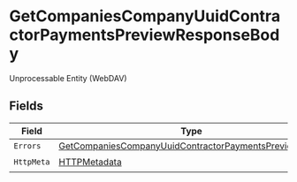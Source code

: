# GetCompaniesCompanyUuidContractorPaymentsPreviewResponseBody

Unprocessable Entity (WebDAV)


## Fields

| Field                                                                                                                                   | Type                                                                                                                                    | Required                                                                                                                                | Description                                                                                                                             |
| --------------------------------------------------------------------------------------------------------------------------------------- | --------------------------------------------------------------------------------------------------------------------------------------- | --------------------------------------------------------------------------------------------------------------------------------------- | --------------------------------------------------------------------------------------------------------------------------------------- |
| `Errors`                                                                                                                                | [GetCompaniesCompanyUuidContractorPaymentsPreviewErrors](../../Models/Errors/GetCompaniesCompanyUuidContractorPaymentsPreviewErrors.md) | :heavy_minus_sign:                                                                                                                      | N/A                                                                                                                                     |
| `HttpMeta`                                                                                                                              | [HTTPMetadata](../../Models/Components/HTTPMetadata.md)                                                                                 | :heavy_check_mark:                                                                                                                      | N/A                                                                                                                                     |